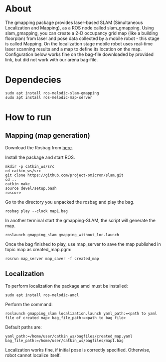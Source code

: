 # About

The gmapping package provides laser-based SLAM (Simultaneous Localization and Mapping), as a ROS node called slam_gmapping. Using slam_gmapping, you can create a 2-D occupancy grid map (like a building floorplan) from laser and pose data collected by a mobile robot - this stage is called Mapping. On the localization stage mobile robot uses real-time laser scanning results and a map to define its location on the map.
Configuration below works fine on the bag-file downloaded by provided link, but did not work with our arena bag-file.

# Dependecies

```
sudo apt install ros-melodic-slam-gmapping
sudo apt install ros-melodic-map-server
```

# How to run

## Mapping (map generation)

Download the Rosbag from <a href="https://drive.google.com/uc?export=download&confirm=wwQS&id=0B46akLGdg-uaa1dDSlUwWUsyTzQ">here</a>.

Install the package and start ROS.

```
mkdir -p catkin_ws/src
cd catkin_ws/src
git clone https://github.com/project-omicron/slam.git
cd ..
catkin_make
source devel/setup.bash
roscore
```

Go to the directory you unpacked the rosbag and play the bag.

```
rosbag play --clock map1.bag
```

In another terminal start the gmapping-SLAM, the script will generate the map.

```
roslaunch gmapping_slam gmapping_without_loc.launch
```

Once the bag finished to play, use map_server to save the map published in topic map as created_map.pgm:
```
rosrun map_server map_saver -f created_map
```

## Localization

To perform localization the package amcl must be installed:
```
sudo apt install ros-melodic-amcl
```

Perform the command:
```
roslaunch gmapping_slam localization.launch yaml_path:=<path to yaml file of created map> bag_file_path:=<path to bag file>
```

Default paths are:
```
yaml_path:=/home/user/catkin_ws/bagfiles/created_map.yaml
bag_file_path:=/home/user/catkin_ws/bagfiles/map1.bag
```

Localization works fine, if initial pose is correctly specified. Otherwise, robot cannot localize itself.

